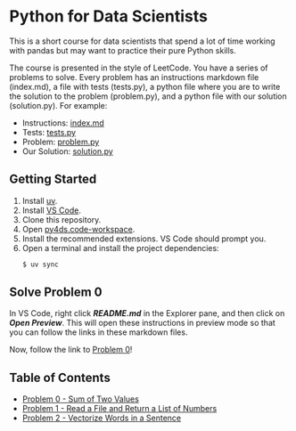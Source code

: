 # Python for Data Scientists

This is a short course for data scientists that spend a lot of time working with pandas but may want to practice their pure Python skills.

The course is presented in the style of LeetCode. You have a series of problems to solve. Every problem has an instructions markdown file (index.md), a file with tests (tests.py), a python file where you are to write the solution to the problem (problem.py), and a python file with our solution (solution.py). For example:

- Instructions: [index.md](p9893/index.md)
- Tests: [tests.py](p9893/tests.py)
- Problem: [problem.py](p9893/problem.py)
- Our Solution: [solution.py](p9893/solution.py)

## Getting Started

1. Install [uv](https://docs.astral.sh/uv/getting-started/installation/).
1. Install [VS Code](https://code.visualstudio.com/download).
1. Clone this repository.
1. Open [py4ds.code-workspace](py4ds.code-workspace).
1. Install the recommended extensions. VS Code should prompt you.
1. Open a terminal and install the project dependencies:
   ```sh
   $ uv sync
   ```

## Solve Problem 0

In VS Code, right click **_README.md_** in the Explorer pane, and then click on **_Open Preview_**. This will open these instructions in preview mode so that you can follow the links in these markdown files.

Now, follow the link to [Problem 0](p9893/index.md)!

## Table of Contents

- [Problem 0 - Sum of Two Values](./p9893/index.md)
- [Problem 1 - Read a File and Return a List of Numbers](./p6136/index.md)
- [Problem 2 - Vectorize Words in a Sentence](./p5564/index.md)

